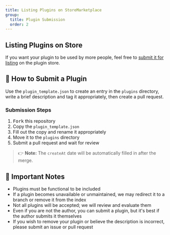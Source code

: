 ```yaml
---
title: Listing Plugins on StoreMarketplace
group:
  title: Plugin Submission
  order: 2
---
```


## Listing Plugins on Store

If you want your plugin to be used by more people, feel free to [submit it for listing](https://github.com/lobehub/lobe-chat-plugins) on the plugin store.

## 🚀 How to Submit a Plugin

Use the `plugin_template.json` to create an entry in the `plugins` directory, write a brief description and tag it appropriately, then create a pull request.

### Submission Steps

1. <kbd>Fork</kbd> this repository
2. Copy the `plugin_template.json`
3. Fill out the copy and rename it appropriately
4. Move it to the `plugins` directory
5. Submit a pull request and wait for review

> 👉 **Note:** The `createAt` date will be automatically filled in after the merge.

## 👀 Important Notes

- Plugins must be functional to be included
- If a plugin becomes unavailable or unmaintained, we may redirect it to a branch or remove it from the index
- Not all plugins will be accepted; we will review and evaluate them
- Even if you are not the author, you can submit a plugin, but it's best if the author submits it themselves
- If you wish to remove your plugin or believe the description is incorrect, please submit an issue or pull request
